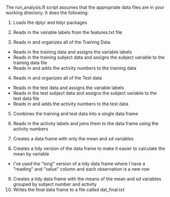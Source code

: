 The run_analysis.R script assumes that the appropriate data files are in your working directory.  It does the following:

1. Loads the dplyr and tidyr packages

2. Reads in the vairable labels from the features.txt file

3. Reads in and organizes all of the Training Data
  + Reads in the training data and assigns the variable labels
  + Reads in the training subject data and assigns the subject variable to the training data file
  + Reads in and adds the activity numbers to the training data
  
4. Reads in and organizes all of the Test data
  + Reads in the test data and assigns the variable labels
  + Reads in the test subject data and assigns the subject variable to the test data file
  + Reads in and adds the activity numbers to the test data
  
5. Combines the training and test data into a single data frame

6. Reads in the activity labels and joins them to the data frame using the activity numbers

7. Creates a data frame with only the mean and sd variables

8. Creates a tidy version of the data frame to make it easier to calculate the mean by variable
  + I've used the "long" version of a tidy data frame where I have a "reading" and "value" column and each observation is a new row
  
  
9. Creates a tidy data frame with the means of the mean and sd variables grouped by subject number and activity
10. Writes the final data frame to a file called dat_final.txt

